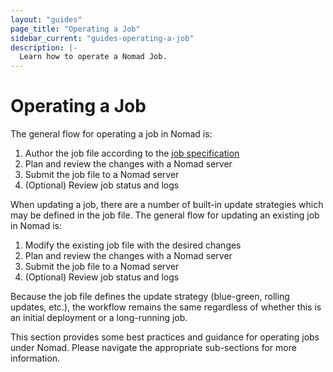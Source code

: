 ```yaml
---
layout: "guides"
page_title: "Operating a Job"
sidebar_current: "guides-operating-a-job"
description: |-
  Learn how to operate a Nomad Job.
---
```


# Operating a Job

The general flow for operating a job in Nomad is:

1. Author the job file according to the [job specification](/docs/job-specification/index.html)
1. Plan and review the changes with a Nomad server
1. Submit the job file to a Nomad server
1. (Optional) Review job status and logs

When updating a job, there are a number of built-in update strategies which may
be defined in the job file. The general flow for updating an existing job in
Nomad is:

1. Modify the existing job file with the desired changes
1. Plan and review the changes with a Nomad server
1. Submit the job file to a Nomad server
1. (Optional) Review job status and logs

Because the job file defines the update strategy (blue-green, rolling updates,
etc.), the workflow remains the same regardless of whether this is an initial
deployment or a long-running job.

This section provides some best practices and guidance for operating jobs under
Nomad. Please navigate the appropriate sub-sections for more information.
